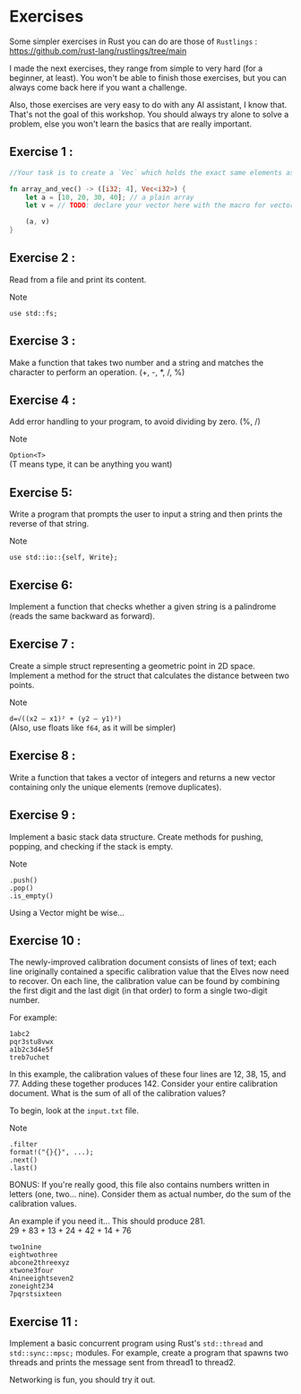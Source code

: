 # Exercises

Some simpler exercises in Rust you can do are those of `Rustlings` : https://github.com/rust-lang/rustlings/tree/main

I made the next exercises, they range from simple to very hard (for a beginner, at least).
You won't be able to finish those exercises, but you can always come back here if you want a challenge.

Also, those exercises are very easy to do with any AI assistant, I know that.
That's not the goal of this workshop. You should always try alone to solve a problem, else you won't learn the basics that are really important.

## Exercise 1 :

```rs
//Your task is to create a `Vec` which holds the exact same elements as in the array `a`.

fn array_and_vec() -> ([i32; 4], Vec<i32>) {
    let a = [10, 20, 30, 40]; // a plain array
    let v = // TODO: declare your vector here with the macro for vectors

    (a, v)
}
```

## Exercise 2 :

Read from a file and print its content.

> [!NOTE]
> `use std::fs;`

## Exercise 3 :

Make a function that takes two number and a string and matches the character to perform an operation. (+, -, *, /, %)

## Exercise 4 :

Add error handling to your program, to avoid dividing by zero. (%, /) <br>

> [!NOTE]
> `Option<T>` <br>
> (T means type, it can be anything you want)


## Exercise 5:

Write a program that prompts the user to input a string and then prints the reverse of that string. <br>

> [!NOTE]
> `use std::io::{self, Write};`

## Exercise 6:

Implement a function that checks whether a given string is a palindrome (reads the same backward as forward).

## Exercise 7 :

Create a simple struct representing a geometric point in 2D space. Implement a method for the struct that calculates the distance between two points.

> [!NOTE]
> `d=√((x2 – x1)² + (y2 – y1)²)`<br>
> (Also, use floats like `f64`, as it will be simpler)

## Exercise 8 :

Write a function that takes a vector of integers and returns a new vector containing only the unique elements (remove duplicates).

## Exercise 9 :

Implement a basic stack data structure. Create methods for pushing, popping, and checking if the stack is empty.

> [!NOTE]
> `.push()`<br>
> `.pop()` <br>
> `.is_empty()`

Using a Vector might be wise...

## Exercise 10 :

The newly-improved calibration document consists of lines of text; each line originally contained a specific calibration value that the Elves now need to recover. On each line, the calibration value can be found by combining the first digit and the last digit (in that order) to form a single two-digit number.

For example:
```
1abc2
pqr3stu8vwx
a1b2c3d4e5f
treb7uchet
```

In this example, the calibration values of these four lines are 12, 38, 15, and 77. Adding these together produces 142.
Consider your entire calibration document. What is the sum of all of the calibration values?

To begin, look at the `input.txt` file.

> [!NOTE]
> `.filter`<br>
> `format!("{}{}", ...);` <br>
> `.next()` <br>
> `.last()`

BONUS: If you're really good, this file also contains numbers written in letters (one, two... nine).
Consider them as actual number, do the sum of the calibration values.

An example if you need it... This should produce 281. <br>
29 + 83 + 13 + 24 + 42 + 14 + 76
```
two1nine
eightwothree
abcone2threexyz
xtwone3four
4nineeightseven2
zoneight234
7pqrstsixteen
```

## Exercise 11 :

Implement a basic concurrent program using Rust's `std::thread` and `std::sync::mpsc;` modules. For example, create a program that spawns two threads and prints the message sent from thread1 to thread2.

Networking is fun, you should try it out.
